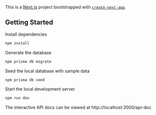 This is a [Next.js](https://nextjs.org/) project bootstrapped with [`create-next-app`](https://github.com/vercel/next.js/tree/canary/packages/create-next-app).

## Getting Started

Install dependencies
```bash
npm install
```

Generate the database
```bash
npm prisma db migrate
```

Seed the local database with sample data
```bash
npm prisma db seed
```

Start the local development server
```bash
npm run dev
```

The interactive API docs can be viewed at http://localhost:3000/api-doc